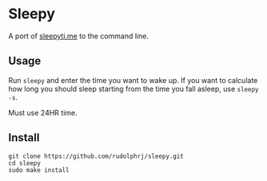 # Sleepy
A port of [sleepyti.me](https://sleepopolis.com/calculators/sleep/) to the command line.

## Usage
Run `sleepy` and enter the time you want to wake up. If you want to calculate how long you should sleep starting from the time you fall asleep, use `sleepy -s`.

Must use 24HR time.

## Install
```
git clone https://github.com/rudolphrj/sleepy.git
cd sleepy
sudo make install
```
